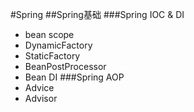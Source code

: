 #Spring
##Spring基础
###Spring IOC & DI
+ bean scope
+ DynamicFactory
+ StaticFactory
+ BeanPostProcessor
+ Bean DI
###Spring AOP
+ Advice
+ Advisor
